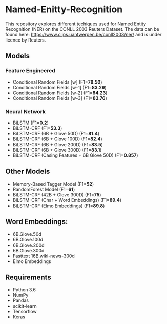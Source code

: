 # Named-Enitty-Recognition

This repository explores different techiques used for Named Entity Recognition (NER) on the CONLL 2003 Reuters Dataset. The data can be found here: https://www.clips.uantwerpen.be/conll2003/ner/ and is under licence by Reuters. 

## Models
### Feature Engineered
- Conditional Random Fields [w] (F1=**78.50**) 
- Conditional Random Fields [w-1] (F1=**83.29**) 
- Conditional Random Fields [w-2] (F1=**84.23**) 
- Conditional Random Fields [w-3] (F1=**83.76**) 

### Neural Network 
- BiLSTM (F1=**0.2**)
- BiLSTM-CRF (F1=**53.3**)
- BiLSTM-CRF (6B + Glove 50D) (F1=**81.4**)
- BiLSTM-CRF (6B + Glove 100D) (F1=**82.4**)
- BiLSTM-CRF (6B + Glove 200D) (F1=**83.5**)
- BiLSTM-CRF (6B + Glove 300D) (F1=**83.1**)
- BiLSTM-CRF (Casing Features + 6B Glove 50D) (F1=**0.857**)

## Other Models
- Memory-Based Tagger Model (F1=**52**) 
- RandomForest Model (F1=**61**) 
- BiLSTM-CRF (42B + Glove 300D) (F1=**75**)
- BiLSTM-CRF (Char + Word Embeddings) (F1=**89.4**)
- BiLSTM-CRF (Elmo Embeddings) (F1=**89.8**)

## Word Embeddings:
- 6B.Glove.50d
- 6B.Glove.100d
- 6B.Glove.200d
- 6B.Glove.300d
- Fasttext 16B.wiki-news-300d
- Elmo Embeddings

## Requirements
- Python 3.6
- NumPy
- Pandas
- scikit-learn
- Tensorflow
- Keras
